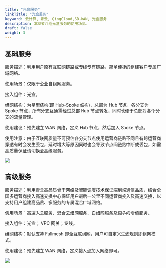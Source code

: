 ```yaml
---
title: "光盒服务"
linkTitle: "光盒服务"
keyword: 云计算, 青云, QingCloud,SD-WAN, 光盒服务
description: 本章节介绍光盒服务的使用场景。
draft: false
weight: 3
---
```


## 基础服务

服务描述：利用用户原有互联网链路或专线专有链路，简单便捷的组建客户专属广域网络。

使用场景：仅限于企业自组网服务。

接入组件：光盒。

组网结构：为星型结构(即 Hub-Spoke 结构)，总部为 Hub 节点，各分支为 Spoke 节点，所有分支互通需经过总部 Hub 节点转发，同时也便于总部对各个分支的流量管理。

使用建议：预先建立 WAN 网络，定义 Hub 节点，然后加入 Spoke 节点。

使用注意：由于互联网质量不可预估各分支节点使用运营商链路不同且有跨运营商穿透有时会发生丢包，延时增大等原因同时也会导致节点间链路中断或丢包，如需高质量保证请切换至高级服务。

![](../../_images/basic_cpe.png)

## 高级服务

服务描述：利用青云高品质骨干网络及智能调度技术保证端到端通信品质，结合全国多运营商接入高速交换中心保证用户最后一公里不同运营商接入及高速交换，以支持用户组建高品质、多服务的专属混合广域网络。

使用场景：高速入云服务，混合云组网服务，自组网服务及更多的增值服务。

接入组件：光盒； VPC 网关；专线。

组网结构：默认支持 Fullmesh 即全互联组网，用户可自定义过滤规则即组网模式。

使用建议：预先建立 WAN 网络，定义接入点加入网络即可。

![](../../_images/advance_cpe.png)
